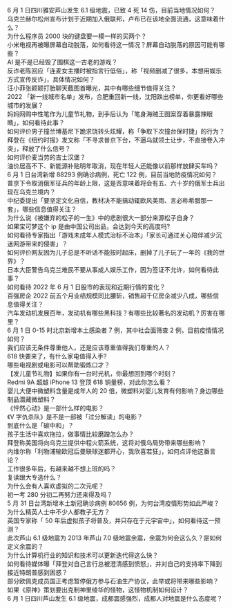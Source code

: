 6 月 1 日四川雅安芦山发生 6.1 级地震，已致 4 死 14 伤，目前当地情况如何？  
乌克兰赫尔松州宣布计划于近期加入俄联邦，卢布已在该地全面流通，这意味着什么？  
为什么程序员 2000 块的键盘要一模一样的买两个？  
小米电视再被曝屏幕自动脱落，如何看待这一情况？屏幕自动脱落的原因可能有哪些？  
AI 是不是已经毁了围棋这一古老的游戏？  
反诈老陈回应「连麦女主播时被指言行低俗」，称「视频删减了很多，本想用娱乐方式宣传反诈」，具体情况如何？  
汪小菲张颖颖打胎聊天截图首曝光，其中有哪些细节值得关注？  
2022 「新一线城市名单」发布，合肥重回新一线，沈阳跌出榜单，你更看好哪些城市的发展？  
妈妈网购中性笔作为儿童节礼物，到手后认为「笔身海贼王图案穿着暴露辣眼睛」，如何看待此事？  
如何评价男子撞兰博基尼下跪求饶转头炫耀，称「争取下次撞台保时捷」的行为？  
拜登在《纽约时报》发文称「不寻求普京下台，不逼乌就领土让步，不直接卷入冲突」，释放了什么信号？  
如何评价麦当劳的吉士汉堡？  
油价居高不下、新能源补贴明年取消，现在年轻人还能像以前那样放肆买车吗？  
6 月 1 日台湾新增 88293 例确诊病例，死亡 122 例，目前当地防疫情况如何？  
普京下令取消俄军征兵的年龄上限，这是否意味着将会有五、六十岁的俄军士兵出现在乌克兰境内？  
中纪委提出「要坚定文化自信，教材决不能搞动辄欧风美雨、言必称希腊那一套」，哪些信息值得关注？  
为什么说《被嫌弃的松子的一生》中的悲剧很大一部分来源松子自身？  
如果宝可梦这个 ip 是由中国公司出品，会达到今天的高度吗?  
如何看待专家指出「游戏未成年人模式治标不治本」「家长可通过关心陪伴减少沉迷网游带来的侵害」？  
如何评价网友因为儿子总是不听话不能按时起床，删掉了儿子玩了一年的《我的世界》？  
日本大臣警告乌克兰难民不要从事成人娱乐工作，因为签证不允许，如何看待此事？  
如何看待 2022 年 6 月 1 日股市的表现和近期行情的变化？  
百强房企 2022 前五个月业绩规模同比腰斩，销售超千亿房企减少八成，哪些信息值得关注？  
汽车发动机发展百年，发动机有哪些黑科技？有哪些比较著名的发动机？厉害在哪里？  
6 月 1 日 0-15 时北京新增本土感染者 7 例，其中社会面筛查 2 例，目前疫情情况如何？  
我们应该无条件尊重他人，还是应该尊重值得我们尊重的人？  
618 快要来了，有什么家电值得入手?  
哪些电视剧或电影可以帮助锻炼口才？  
【发儿童节礼物】如果你有一台时光机，你最想回到哪个时刻？  
Redmi 9A 超越 iPhone 13 登顶 618 销量榜，对此你怎么看？  
婴儿大便中微塑料含量是成年人的 20 倍，微塑料对婴儿发育有何影响？身边哪些制品潜藏微塑料？  
《怦然心动》是一部什么样的电影？  
《V 字仇杀队》是不是一部被「过分解读」的电影？  
到底什么是「碳中和」？  
孩子生活中喜欢拖拉，做事情比较磨蹭怎么办？  
拜登称美国将向乌克兰提供中程火箭系统，这将对俄乌局势带来哪些影响？  
内维尔称「利物浦输欧冠后曼联球迷都开心，我欣喜若狂」，如何点评他这番言论？  
工作很多年后，有越来越不想上班的吗？  
复读跟大专选什么？  
为什么会有人喜欢虚拟的二次元呢？  
初一考 280 分初二再努力还来得及吗？  
5 月 31 日台湾新增本土新冠确诊病例 80656 例，为何台湾疫情形势如此严峻？  
为什么精英人士中不少人都教子无方？  
英国专家称「 50 年后虚拟孩子将普及，并只存在于元宇宙中」，如何看待这一预测？  
此次芦山 6.1 级地震为 2013 年芦山 7.0 级地震余震，余震为何会这么久？是如何定义余震的？  
为什么计算机行业的知识和技术可以更新迭代得这么快？  
如何看待媒体曝「拜登对自己言行总被澄清感到愤怒」，并对自己的支持率下降到接近特朗普感到困惑？  
部分欧佩克成员国正考虑暂停俄方参与石油生产协议，此举或将带来哪些影响？  
如果《原神》策划要出克制神里绫华的怪物，这怪物机制如何设计？  
6 月 1 日四川芦山发生 6.1 级地震，成都震感强烈，成都人对地震是什么态度呢？  
